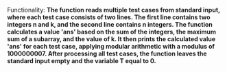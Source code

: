 Functionality: **The function reads multiple test cases from standard input, where each test case consists of two lines. The first line contains two integers n and k, and the second line contains n integers. The function calculates a value 'ans' based on the sum of the integers, the maximum sum of a subarray, and the value of k. It then prints the calculated value 'ans' for each test case, applying modular arithmetic with a modulus of 1000000007. After processing all test cases, the function leaves the standard input empty and the variable T equal to 0.**